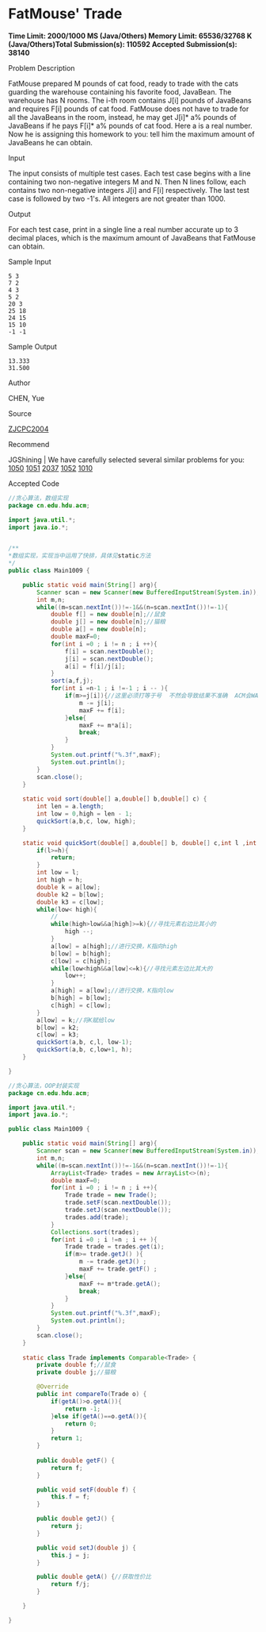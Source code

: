 # FatMouse' Trade

**Time Limit: 2000/1000 MS (Java/Others)    Memory Limit: 65536/32768 K (Java/Others)Total Submission(s): 110592    Accepted Submission(s): 38140**

Problem Description

FatMouse prepared M pounds of cat food, ready to trade with the cats guarding the warehouse containing his favorite food, JavaBean.
The warehouse has N rooms. The i-th room contains J[i] pounds of JavaBeans and requires F[i] pounds of cat food. FatMouse does not have to trade for all the JavaBeans in the room, instead, he may get J[i]* a% pounds of JavaBeans if he pays F[i]* a% pounds of cat food. Here a is a real number. Now he is assigning this homework to you: tell him the maximum amount of JavaBeans he can obtain.

 



Input

The input consists of multiple test cases. Each test case begins with a line containing two non-negative integers M and N. Then N lines follow, each contains two non-negative integers J[i] and F[i] respectively. The last test case is followed by two -1's. All integers are not greater than 1000.

 



Output

For each test case, print in a single line a real number accurate up to 3 decimal places, which is the maximum amount of JavaBeans that FatMouse can obtain.

 



Sample Input

```
5 3
7 2
4 3
5 2
20 3
25 18
24 15
15 10
-1 -1
```

 



Sample Output

```
13.333
31.500
```

 



Author

CHEN, Yue

 



Source

[ZJCPC2004](http://acm.hdu.edu.cn/search.php?field=problem&key=ZJCPC2004&source=1&searchmode=source)

 



Recommend

JGShining   |   We have carefully selected several similar problems for you:  [1050](http://acm.hdu.edu.cn/showproblem.php?pid=1050) [1051](http://acm.hdu.edu.cn/showproblem.php?pid=1051) [2037](http://acm.hdu.edu.cn/showproblem.php?pid=2037) [1052](http://acm.hdu.edu.cn/showproblem.php?pid=1052) [1010](http://acm.hdu.edu.cn/showproblem.php?pid=1010) 





Accepted Code

```java
//贪心算法，数组实现
package cn.edu.hdu.acm;

import java.util.*;
import java.io.*;


/**
*数组实现，实现当中运用了快排，具体见static方法
*/
public class Main1009 {

    public static void main(String[] arg){
        Scanner scan = new Scanner(new BufferedInputStream(System.in));
        int m,n;
        while((m=scan.nextInt())!=-1&&(n=scan.nextInt())!=-1){
            double f[] = new double[n];//鼠食
            double j[] = new double[n];//猫粮
            double a[] = new double[n];
            double maxF=0;
            for(int i =0 ; i != n ; i ++){
                f[i] = scan.nextDouble();
                j[i] = scan.nextDouble();
                a[i] = f[i]/j[i];
            }
            sort(a,f,j);
            for(int i =n-1 ; i !=-1 ; i -- ){
                if(m>=j[i]){//这里必须打等于号  不然会导致结果不准确  ACM会WA
                    m -= j[i];
                    maxF += f[i];
                }else{
                    maxF += m*a[i];
                    break;
                }
            }
            System.out.printf("%.3f",maxF);
            System.out.println();
        }
        scan.close();
    }
    
    static void sort(double[] a,double[] b,double[] c) {
        int len = a.length;
        int low = 0,high = len - 1;
        quickSort(a,b,c, low, high);
    }

    static void quickSort(double[] a,double[] b, double[] c,int l ,int h){
        if(l>=h){
            return;
        }
        int low = l;
        int high = h;
        double k = a[low];
        double k2 = b[low];
        double k3 = c[low];
        while(low< high){
            //
            while(high>low&&a[high]>=k){//寻找元素右边比其小的
                high --;
            }
            a[low] = a[high];//进行交换，K指向high
            b[low] = b[high];
            c[low] = c[high];
            while(low<high&&a[low]<=k){//寻找元素左边比其大的
                low++;
            }
            a[high] = a[low];//进行交换，K指向low
            b[high] = b[low];
            c[high] = c[low];
        }
        a[low] = k;//将K赋给low
        b[low] = k2;
        c[low] = k3;
        quickSort(a,b, c,l, low-1);
        quickSort(a,b, c,low+1, h);
    }

}

```



```java
//贪心算法，OOP封装实现
package cn.edu.hdu.acm;

import java.util.*;
import java.io.*;

public class Main1009 {

    public static void main(String[] arg){
        Scanner scan = new Scanner(new BufferedInputStream(System.in));
        int m,n;
        while((m=scan.nextInt())!=-1&&(n=scan.nextInt())!=-1){
            ArrayList<Trade> trades = new ArrayList<>(n);
            double maxF=0;
            for(int i =0 ; i != n ; i ++){
                Trade trade = new Trade();
                trade.setF(scan.nextDouble());
                trade.setJ(scan.nextDouble());
                trades.add(trade);
            }
            Collections.sort(trades);
            for(int i =0 ; i !=n ; i ++ ){
                Trade trade = trades.get(i);
                if(m>= trade.getJ() ){
                    m -= trade.getJ() ;
                    maxF += trade.getF() ;
                }else{
                    maxF += m*trade.getA();
                    break;
                }
            }
            System.out.printf("%.3f",maxF);
            System.out.println();
        }
        scan.close();
    }
    
    static class Trade implements Comparable<Trade> {
        private double f;//鼠食
        private double j;//猫粮

        @Override
        public int compareTo(Trade o) {
            if(getA()>o.getA()){
                return -1;
            }else if(getA()==o.getA()){
                return 0;
            }
            return 1;
        }
        
        public double getF() {
            return f;
        }

        public void setF(double f) {
            this.f = f;
        }

        public double getJ() {
            return j;
        }

        public void setJ(double j) {
            this.j = j;
        }

        public double getA() {//获取性价比
            return f/j;
        }

    }

}

```

